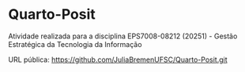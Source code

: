 # Quarto-Posit
Atividade realizada para a disciplina EPS7008-08212 (20251) - Gestão Estratégica da Tecnologia da Informação

URL pública: https://github.com/JuliaBremenUFSC/Quarto-Posit.git
